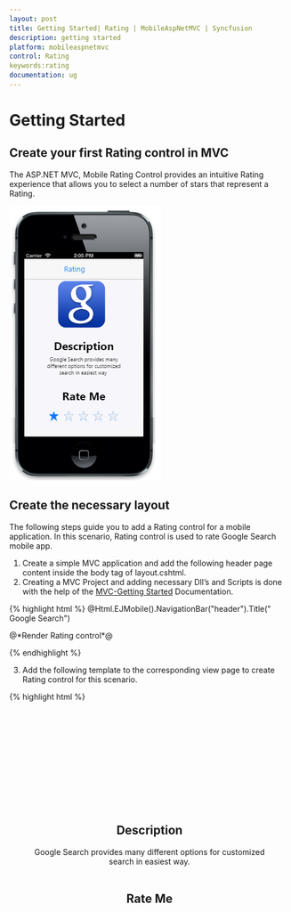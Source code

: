 ```yaml
---
layout: post
title: Getting Started| Rating | MobileAspNetMVC | Syncfusion
description: getting started
platform: mobileaspnetmvc
control: Rating
keywords:rating
documentation: ug
---
```


# Getting Started

## Create your first Rating control in MVC

The ASP.NET MVC, Mobile Rating Control provides an intuitive Rating experience that allows you to select a number of stars that represent a Rating.


![](Getting-Started_images/Getting-Started_img1.png)



## Create the necessary layout

The following steps guide you to add a Rating control for a mobile application. In this scenario, Rating control is used to rate Google Search mobile app. 

1. Create a simple MVC application and add the following header page content inside the body tag of layout.cshtml. 
2. Creating a MVC Project and adding necessary Dll’s and Scripts is done with the help of the [MVC-Getting Started](http://help.syncfusion.com/aspnetmvc/captcha/getting-started#create-your-first-captcha-in-aspnet-mvc ) Documentation.
   
{% highlight html %}
   @Html.EJMobile().NavigationBar("header").Title(" Google Search")

<div>
    @*Render Rating control*@
</div>

{% endhighlight %}
   


3. Add the following template to the corresponding view page to create Rating control for this scenario.
   
{% highlight html %}
    <div id="content">
        <div align="center" id="form" style="margin: 20px;">
            <div id="image">
                <!-- to display the google image -->
            </div>
            <div style="padding: 0 20px;">
                <h2>
                    Description
                </h2>
                 Google Search provides many different options for customized search in easiest way.
                <br /><br />
                <h2>
                    Rate Me
                </h2>
            </div>
            <!-- Need to render rating here -->
        </div>
        <!-- Scroll panel -->
        <div data-role="ejmscrollpanel" data-ej-target="content">
        </div>
    </div>
<style>
    #image {
        background: url("http://js.syncfusion.com/UG/Mobile/Content/google.png") no-repeat;
        height: 140px;
        width: 140px;
        margin-top: 50px;
    }

    #form h2 {
        font-weight: bold;
    }
   
{% endhighlight %}

## Adding Rating control

1. To add a Rating control you need to call “Rating” helper. Initially MobileRating control is rendered with default values of all the properties and you can easily customize MobileRating control by changing their properties according to your requirement.  
   
{% highlight html %}
   
		@Html.EJMobile().Rating("rating")
        
{% endhighlight %}
   


2. Execute this code to render a Rating control to rate the application by selecting the stars. For more details, to run the samples refer "Common Getting Started" section.



   ![](Getting-Started_images/Getting-Started_img1.png)



## Set precision

You can customize the Rating precision based on your requirement. You can achieve this by setting the Precision property that allows you to rate more precisely. 

The Rating control supports three precision modes as follows. 

1. In full precision, you can rate the item with complete precise (Example: 1, 2). 
2. In half precision, you can rate the item with half precise (Example: 1.5, 2.5) instead of complete precise. 
3. In exact precision, you can rate the item with exact precise (Example: 3.2, 4.6). In this scenario, you can set the precision mode to Exact.

{% highlight html %}

		 @Html.EJMobile().Rating("rating").Precision(Precision.Exact).Value(2)


{% endhighlight %}
   

![](Getting-Started_images/Getting-Started_img2.png)



